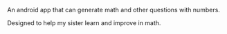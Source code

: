 An android app that can generate math and other questions with numbers.

Designed to help my sister learn and improve in math. 
